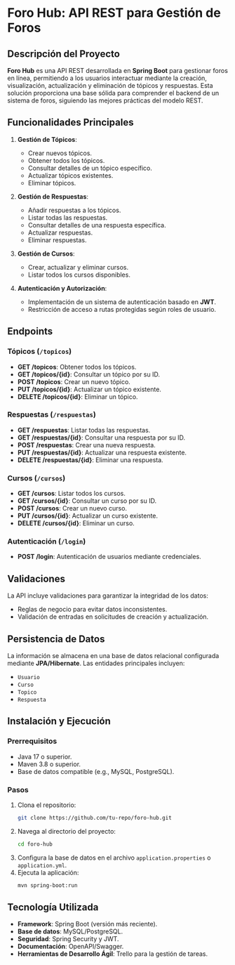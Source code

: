 # Foro Hub: API REST para Gestión de Foros

## Descripción del Proyecto

**Foro Hub** es una API REST desarrollada en **Spring Boot** para gestionar foros en línea, permitiendo a los usuarios interactuar mediante la creación, visualización, actualización y eliminación de tópicos y respuestas. Esta solución proporciona una base sólida para comprender el backend de un sistema de foros, siguiendo las mejores prácticas del modelo REST.

## Funcionalidades Principales

1. **Gestión de Tópicos**:
   - Crear nuevos tópicos.
   - Obtener todos los tópicos.
   - Consultar detalles de un tópico específico.
   - Actualizar tópicos existentes.
   - Eliminar tópicos.

2. **Gestión de Respuestas**:
   - Añadir respuestas a los tópicos.
   - Listar todas las respuestas.
   - Consultar detalles de una respuesta específica.
   - Actualizar respuestas.
   - Eliminar respuestas.

3. **Gestión de Cursos**:
   - Crear, actualizar y eliminar cursos.
   - Listar todos los cursos disponibles.

4. **Autenticación y Autorización**:
   - Implementación de un sistema de autenticación basado en **JWT**.
   - Restricción de acceso a rutas protegidas según roles de usuario.

## Endpoints

### Tópicos (`/topicos`)
- **GET /topicos**: Obtener todos los tópicos.
- **GET /topicos/{id}**: Consultar un tópico por su ID.
- **POST /topicos**: Crear un nuevo tópico.
- **PUT /topicos/{id}**: Actualizar un tópico existente.
- **DELETE /topicos/{id}**: Eliminar un tópico.

### Respuestas (`/respuestas`)
- **GET /respuestas**: Listar todas las respuestas.
- **GET /respuestas/{id}**: Consultar una respuesta por su ID.
- **POST /respuestas**: Crear una nueva respuesta.
- **PUT /respuestas/{id}**: Actualizar una respuesta existente.
- **DELETE /respuestas/{id}**: Eliminar una respuesta.

### Cursos (`/cursos`)
- **GET /cursos**: Listar todos los cursos.
- **GET /cursos/{id}**: Consultar un curso por su ID.
- **POST /cursos**: Crear un nuevo curso.
- **PUT /cursos/{id}**: Actualizar un curso existente.
- **DELETE /cursos/{id}**: Eliminar un curso.

### Autenticación (`/login`)
- **POST /login**: Autenticación de usuarios mediante credenciales.

## Validaciones
La API incluye validaciones para garantizar la integridad de los datos:
- Reglas de negocio para evitar datos inconsistentes.
- Validación de entradas en solicitudes de creación y actualización.

## Persistencia de Datos
La información se almacena en una base de datos relacional configurada mediante **JPA/Hibernate**. Las entidades principales incluyen:
- `Usuario`
- `Curso`
- `Topico`
- `Respuesta`

## Instalación y Ejecución

### Prerrequisitos
- Java 17 o superior.
- Maven 3.8 o superior.
- Base de datos compatible (e.g., MySQL, PostgreSQL).

### Pasos
1. Clona el repositorio:
   ```bash
   git clone https://github.com/tu-repo/foro-hub.git
   ```
2. Navega al directorio del proyecto:
   ```bash
   cd foro-hub
   ```
3. Configura la base de datos en el archivo `application.properties` o `application.yml`.
4. Ejecuta la aplicación:
   ```bash
   mvn spring-boot:run
   ```

## Tecnología Utilizada
- **Framework**: Spring Boot (versión más reciente).
- **Base de datos**: MySQL/PostgreSQL.
- **Seguridad**: Spring Security y JWT.
- **Documentación**: OpenAPI/Swagger.
- **Herramientas de Desarrollo Ágil**: Trello para la gestión de tareas.
